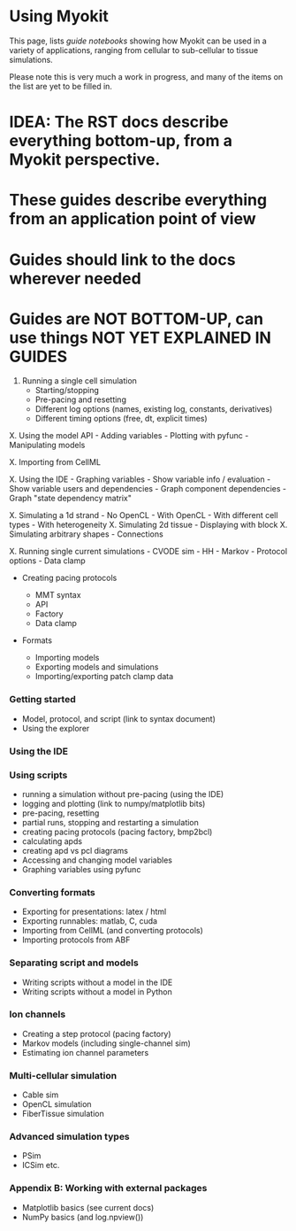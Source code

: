 # Using Myokit

This page, lists _guide notebooks_ showing how Myokit can be used in a variety of applications, ranging from cellular to sub-cellular to tissue simulations.

Please note this is very much a work in progress, and many of the items on the list are yet to be filled in.


# IDEA: The RST docs describe everything bottom-up, from a Myokit perspective.
# These guides describe everything from an application point of view
# Guides should link to the docs wherever needed

# Guides are NOT BOTTOM-UP, can use things NOT YET EXPLAINED IN GUIDES

1. Running a single cell simulation
    - Starting/stopping
    - Pre-pacing and resetting
    - Different log options (names, existing log, constants, derivatives)
    - Different timing options (free, dt, explicit times)

X. Using the model API
    - Adding variables
    - Plotting with pyfunc
    - Manipulating models

X. Importing from CellML

X. Using the IDE
    - Graphing variables
    - Show variable info / evaluation
    - Show variable users and dependencies
    - Graph component dependencies
    - Graph "state dependency matrix"


X. Simulating a 1d strand
    - No OpenCL
    - With OpenCL
    - With different cell types
    - With heterogeneity
X. Simulating 2d tissue
    - Displaying with block
X. Simulating arbitrary shapes
    - Connections

X. Running single current simulations
    - CVODE sim
    - HH
    - Markov
    - Protocol options
    - Data clamp


- Creating pacing protocols
    - MMT syntax
    - API
    - Factory
    - Data clamp
    
- Formats
    - Importing models
    - Exporting models and simulations
    - Importing/exporting patch clamp data
























### Getting started

- Model, protocol, and script (link to syntax document)
- Using the explorer

### Using the IDE

### Using scripts
- running a simulation without pre-pacing (using the IDE)
- logging and plotting (link to numpy/matplotlib bits)
- pre-pacing, resetting
- partial runs, stopping and restarting a simulation
- creating pacing protocols (pacing factory, bmp2bcl)
- calculating apds
- creating apd vs pcl diagrams
- Accessing and changing model variables
- Graphing variables using pyfunc

### Converting formats
- Exporting for presentations: latex / html
- Exporting runnables: matlab, C, cuda
- Importing from CellML (and converting protocols)
- Importing protocols from ABF

### Separating script and models
- Writing scripts without a model in the IDE
- Writing scripts without a model in Python

### Ion channels
- Creating a step protocol (pacing factory)
- Markov models (including single-channel sim)
- Estimating ion channel parameters

### Multi-cellular simulation
- Cable sim
- OpenCL simulation
- FiberTissue simulation

### Advanced simulation types
- PSim
- ICSim etc.


### Appendix B: Working with external packages
- Matplotlib basics (see current docs)
- NumPy basics (and log.npview())

